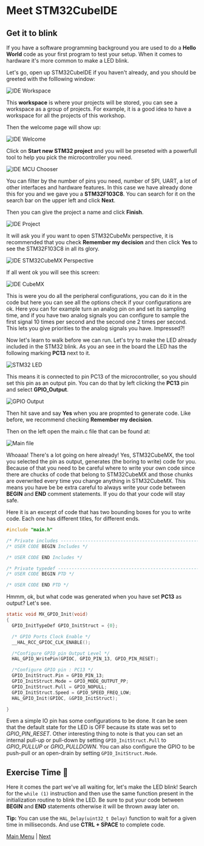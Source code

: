 # Meet STM32CubeIDE
## Get it to blink

If you have a software programming background you are used to do a **Hello World** code as your first program to test your setup. When it comes to hardware it's more common to make a LED blink.

Let's go, open up STM32CubeIDE if you haven't already, and you should be greeted with the folllowing window:

![IDE Workspace](figs/ide_workspace.png)

This **workspace** is where your projects will be stored, you can see a workspace as a group of projects. For example, it is a good idea to have a workspace for all the projects of this workshop.

Then the welcome page will show up:

![IDE Welcome](figs/ide_welcome.png)

Click on **Start new STM32 project** and you will be preseted with a powerfull tool to help you pick the microcontroller you need.

![IDE MCU Chooser](figs/ide_mcu_chooser.png)

You can filter by the number of pins you need, number of SPI, UART, a lot of other interfaces and hardware features. In this case we have already done this for you and we gave you a **STM32F103C8**. You can search for it on the search bar on the upper left and click **Next**.

Then you can give the project a name and click **Finish**.

![IDE Project](figs/ide_project.png)

It will ask you if you want to open STM32CubeMx perspective, it is recommended that you check **Remember my decision** and then click **Yes** to see the STM32F103C8 in all its glory.

![IDE STM32CubeMX Perspective](figs/ide_mx_perspective.png)

If all went ok you will see this screen:

![IDE CubeMX](figs/ide_MX.png)

This is were you do all the peripheral configurations, you can do it in the code but here you can see all the options check if your configurations are ok.
Here you can for example turn an analog pin on and set its sampling time, and if you have two analog signals you can configure to sample the first signal 10 times per second and the second one 2 times per second. This lets you give priorities to the analog signals you have. Impressed?!

Now let's learn to walk before we can run. Let's try to make the LED already included in the STM32 blink.
As you an see in the board the LED has the following marking **PC13** next to it.

![STM32 LED](figs/stm32_arrow.png)

This means it is connected to pin PC13 of the microcontroller, so you should set this pin as an output pin. You can do that by left clicking the **PC13** pin and select **GPIO_Output**.

![GPIO Output](figs/stm32_output.png)

Then hit save and say **Yes** when you are propmted to generate code. Like before, we recommend checking **Remember my decision**.

Then on the left open the main.c file that can be found at:

![Main file](figs/code_main.png)

Whoaaa! There's a lot going on here already! Yes, STM32CubeMX, the tool you selected the pin as output, generates (the boring to write) code for you. Because of that you need to be careful where to write your own code since there are chucks of code that belong to STM32CubeMX and those chunks are overwrited every time you change anything in STM32CubeMX. This means you have be be extra careful to always write your code between **BEGIN** and **END** comment statements. If you do that your code will stay safe.

 Here it is an excerpt of code that has two bounding boxes for you to write code. Each one has different titles, for different ends.

~~~~c
#include "main.h"

/* Private includes ----------------------------------------------------------*/
/* USER CODE BEGIN Includes */

/* USER CODE END Includes */

/* Private typedef -----------------------------------------------------------*/
/* USER CODE BEGIN PTD */

/* USER CODE END PTD */
~~~~

Hmmm, ok, but what code was generated when you have set **PC13** as output? Let's see.

~~~~c
static void MX_GPIO_Init(void)
{
  GPIO_InitTypeDef GPIO_InitStruct = {0};

  /* GPIO Ports Clock Enable */
  __HAL_RCC_GPIOC_CLK_ENABLE();

  /*Configure GPIO pin Output Level */
  HAL_GPIO_WritePin(GPIOC, GPIO_PIN_13, GPIO_PIN_RESET);

  /*Configure GPIO pin : PC13 */
  GPIO_InitStruct.Pin = GPIO_PIN_13;
  GPIO_InitStruct.Mode = GPIO_MODE_OUTPUT_PP;
  GPIO_InitStruct.Pull = GPIO_NOPULL;
  GPIO_InitStruct.Speed = GPIO_SPEED_FREQ_LOW;
  HAL_GPIO_Init(GPIOC, &GPIO_InitStruct);

}
~~~~
Even a simple IO pin has some configurations to be done. It can be seen that the default state for the LED is OFF because its state was set to _GPIO_PIN_RESET_. Other interesting thing to note is that you can set an internal pull-up or pull-down by setting `GPIO_InitStruct.Pull` to _GPIO_PULLUP_ or _GPIO_PULLDOWN_. You can also configure the GPIO to be push-pull or an open-drain by setting `GPIO_InitStruct.Mode`.

## Exercise Time :muscle:

Here it comes the part we've all waiting for, let's make the LED blink! Search for the `while (1)` instruction and then use the same function present in the initialization routine to blink the LED. Be sure to put your code between **BEGIN** and **END** statements otherwise it will be thrown away later on.

**Tip:** You can use the `HAL_Delay(uint32_t Delay)` function to wait for a given time in milliseconds. And use **CTRL + SPACE** to complete code.

[Main Menu](../README.md) | [Next](ex2-pwm.md)